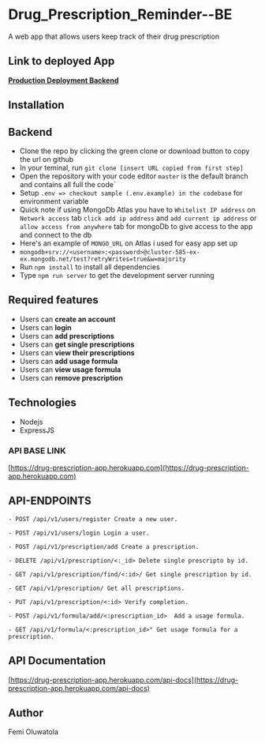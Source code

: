 # Drug_Prescription_Reminder--BE
A web app that allows users keep track of their drug prescription

## Link to deployed App

**[Production Deployment Backend](https://drug-prescription-app.herokuapp.com/)**



## Installation

## Backend

- Clone the repo by clicking the green clone or download button to copy the url on github
- In your teminal, run `git clone [insert URL copied from first step]`
- Open the repository with your code editor
  `master` is the default branch and contains all full the code`
- Setup `.env => checkout sample (.env.example) in the codebase` for environment variable
- Quick note if using MongoDb Atlas you have to `Whitelist IP address` on `Network access` tab `click add ip address` and `add current ip address` or `allow access from anywhere` tab for mongoDb to give access to the app and connect to the db
- Here's an example of `MONGO_URL` on Atlas i used for easy app set up
- `mongodb+srv://<username>:<password>@cluster-585-ex-ex.mongodb.net/test?retryWrites=true&w=majority`
- Run `npm install` to install all dependencies
- Type `npm run server` to get the development server running


## Required features

- Users can **create an account**
- Users can **login**
- Users can **add prescriptions**
- Users can **get single prescriptions**
- Users can **view their prescriptions**
- Users can **add usage formula**
- Users can **view usage formula**
- Users can **remove prescription**

## Technologies

- Nodejs
- ExpressJS



### API BASE LINK

[https://drug-prescription-app.herokuapp.com](https://drug-prescription-app.herokuapp.com)


## API-ENDPOINTS

`- POST /api/v1/users/register Create a new user.`

`- POST /api/v1/users/login Login a user.`

`- POST /api/v1/prescription/add Create a prescription.`

`- DELETE /api/v1/prescription/<:_id> Delete single prescripto by id.`

`- GET /api/v1/prescription/find/<:id>/ Get single prescription by id.`

`- GET /api/v1/prescription/ Get all prescriptions.`

`- PUT /api/v1/prescription/<:id> Verify completion.`

`- POST /api/v1/formula/add/<:prescription_id>  Add a usage formula.`

`- GET /api/v1/formula/<:prescription_id>" Get usage formula for a prescription.`



## API Documentation

[https://drug-prescription-app.herokuapp.com/api-docs](https://drug-prescription-app.herokuapp.com/api-docs)

## Author

Femi Oluwatola
